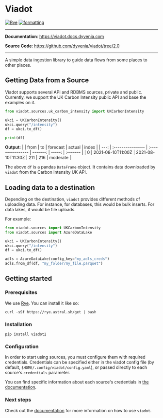 # Viadot

[![Rye](https://img.shields.io/endpoint?url=https://raw.githubusercontent.com/astral-sh/rye/main/artwork/badge.json)](https://rye.astral.sh)
[![formatting](https://img.shields.io/badge/style-ruff-41B5BE?style=flat)](https://img.shields.io/badge/style-ruff-41B5BE?style=flat)

---

**Documentation**: <a href="https://dyvenia.github.io/viadot/" target="_blank">https://viadot.docs.dyvenia.com</a>

**Source Code**: <a href="https://github.com/dyvenia/viadot/tree/2.0" target="_blank">https://github.com/dyvenia/viadot/tree/2.0</a>

---

A simple data ingestion library to guide data flows from some places to other places.

## Getting Data from a Source

Viadot supports several API and RDBMS sources, private and public. Currently, we support the UK Carbon Intensity public API and base the examples on it.

```python
from viadot.sources.uk_carbon_intensity import UKCarbonIntensity

ukci = UKCarbonIntensity()
ukci.query("/intensity")
df = ukci.to_df()

print(df)
```

**Output:**
| | from | to | forecast | actual | index |
| ---: | :---------------- | :---------------- | -------: | -----: | :------- |
| 0 | 2021-08-10T11:00Z | 2021-08-10T11:30Z | 211 | 216 | moderate |

The above `df` is a pandas `DataFrame` object. It contains data downloaded by `viadot` from the Carbon Intensity UK API.

## Loading data to a destination

Depending on the destination, `viadot` provides different methods of uploading data. For instance, for databases, this would be bulk inserts. For data lakes, it would be file uploads.

For example:

```python hl_lines="2 8-9"
from viadot.sources import UKCarbonIntensity
from viadot.sources import AzureDataLake

ukci = UKCarbonIntensity()
ukci.query("/intensity")
df = ukci.to_df()

adls = AzureDataLake(config_key="my_adls_creds")
adls.from_df(df, "my_folder/my_file.parquet")
```

## Getting started

### Prerequisites

We use [Rye](https://rye-up.com/). You can install it like so:

```console
curl -sSf https://rye.astral.sh/get | bash
```

### Installation

```console
pip install viadot2
```

### Configuration

In order to start using sources, you must configure them with required credentials. Credentials can be specified either in the viadot config file (by default, `$HOME/.config/viadot/config.yaml`), or passed directly to each source's `credentials` parameter.

You can find specific information about each source's credentials in [the documentation](https://viadot.docs.dyvenia.com/references/sources/sql_sources).

### Next steps

Check out the [documentation](https://viadot.docs.dyvenia.com) for more information on how to use `viadot`.
